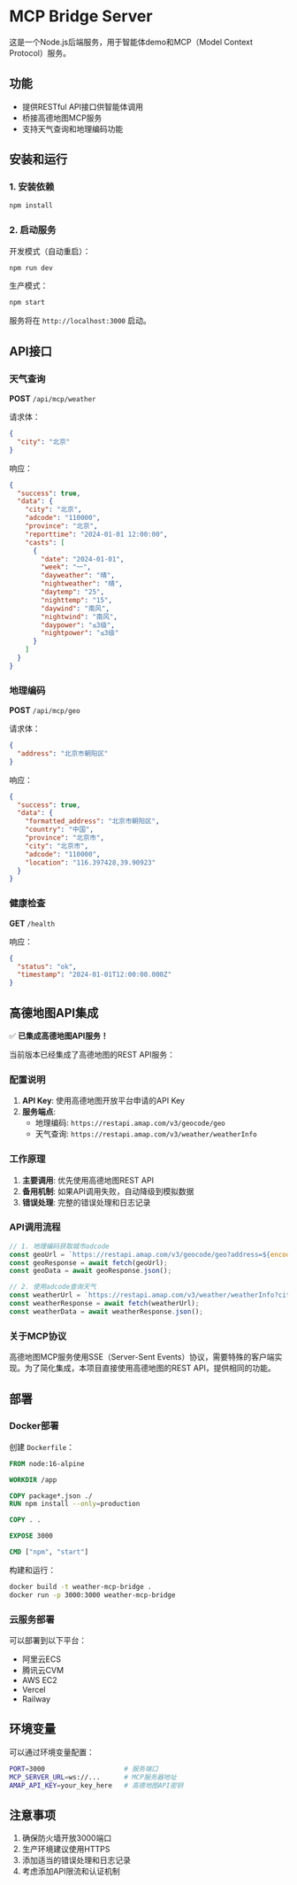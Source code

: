 # MCP Bridge Server

这是一个Node.js后端服务，用于智能体demo和MCP（Model Context Protocol）服务。

## 功能

- 提供RESTful API接口供智能体调用
- 桥接高德地图MCP服务
- 支持天气查询和地理编码功能

## 安装和运行

### 1. 安装依赖

```bash
npm install
```

### 2. 启动服务

开发模式（自动重启）：
```bash
npm run dev
```

生产模式：
```bash
npm start
```

服务将在 `http://localhost:3000` 启动。

## API接口

### 天气查询

**POST** `/api/mcp/weather`

请求体：
```json
{
  "city": "北京"
}
```

响应：
```json
{
  "success": true,
  "data": {
    "city": "北京",
    "adcode": "110000",
    "province": "北京",
    "reporttime": "2024-01-01 12:00:00",
    "casts": [
      {
        "date": "2024-01-01",
        "week": "一",
        "dayweather": "晴",
        "nightweather": "晴",
        "daytemp": "25",
        "nighttemp": "15",
        "daywind": "南风",
        "nightwind": "南风",
        "daypower": "≤3级",
        "nightpower": "≤3级"
      }
    ]
  }
}
```

### 地理编码

**POST** `/api/mcp/geo`

请求体：
```json
{
  "address": "北京市朝阳区"
}
```

响应：
```json
{
  "success": true,
  "data": {
    "formatted_address": "北京市朝阳区",
    "country": "中国",
    "province": "北京市",
    "city": "北京市",
    "adcode": "110000",
    "location": "116.397428,39.90923"
  }
}
```

### 健康检查

**GET** `/health`

响应：
```json
{
  "status": "ok",
  "timestamp": "2024-01-01T12:00:00.000Z"
}
```

## 高德地图API集成

✅ **已集成高德地图API服务！**

当前版本已经集成了高德地图的REST API服务：

### 配置说明

1. **API Key**: 使用高德地图开放平台申请的API Key
2. **服务端点**: 
   - 地理编码: `https://restapi.amap.com/v3/geocode/geo`
   - 天气查询: `https://restapi.amap.com/v3/weather/weatherInfo`

### 工作原理

1. **主要调用**: 优先使用高德地图REST API
2. **备用机制**: 如果API调用失败，自动降级到模拟数据
3. **错误处理**: 完整的错误处理和日志记录

### API调用流程

```javascript
// 1. 地理编码获取城市adcode
const geoUrl = `https://restapi.amap.com/v3/geocode/geo?address=${encodeURIComponent(city)}&key=${apiKey}`;
const geoResponse = await fetch(geoUrl);
const geoData = await geoResponse.json();

// 2. 使用adcode查询天气
const weatherUrl = `https://restapi.amap.com/v3/weather/weatherInfo?city=${adcode}&key=${apiKey}&extensions=all`;
const weatherResponse = await fetch(weatherUrl);
const weatherData = await weatherResponse.json();
```

### 关于MCP协议

高德地图MCP服务使用SSE（Server-Sent Events）协议，需要特殊的客户端实现。为了简化集成，本项目直接使用高德地图的REST API，提供相同的功能。

## 部署

### Docker部署

创建 `Dockerfile`：

```dockerfile
FROM node:16-alpine

WORKDIR /app

COPY package*.json ./
RUN npm install --only=production

COPY . .

EXPOSE 3000

CMD ["npm", "start"]
```

构建和运行：

```bash
docker build -t weather-mcp-bridge .
docker run -p 3000:3000 weather-mcp-bridge
```

### 云服务部署

可以部署到以下平台：
- 阿里云ECS
- 腾讯云CVM
- AWS EC2
- Vercel
- Railway

## 环境变量

可以通过环境变量配置：

```bash
PORT=3000                    # 服务端口
MCP_SERVER_URL=ws://...      # MCP服务器地址
AMAP_API_KEY=your_key_here   # 高德地图API密钥
```

## 注意事项

1. 确保防火墙开放3000端口
2. 生产环境建议使用HTTPS
3. 添加适当的错误处理和日志记录
4. 考虑添加API限流和认证机制 